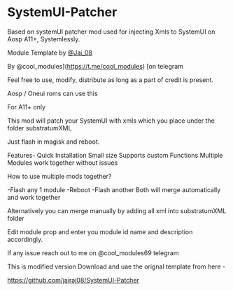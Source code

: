 # SystemUI-Patcher
Based on  systemUI patcher mod used for injecting Xmls to SystemUI on Aosp A11+, Systemlessly. 

Module Template by [@Jai_08](https://github.com/jairaj08)

By @cool_modules](https://t.me/cool_modules) [on telegram 

Feel free to use, modify, distribute as long as a part of credit is present.

Aosp / Oneui roms can use this

For A11+ only

This mod will patch your SystemUI with xmls which you place under the folder substratumXML

Just flash in magisk and reboot.

Features-
Quick Installation
Small size
Supports custom Functions
Multiple Modules work together without issues

How to use multiple mods together?

-Flash any 1 module 
-Reboot
-Flash another
Both will merge automatically and work together

Alternatively you can merge manually by adding all xml into substratumXML folder

Edit module prop and enter you module id name and description accordingly. 

If any issue reach out to me on @cool_modules69 telegram


This is modified version 
Download and uae the orignal template from here -

https://github.com/jairaj08/SystemUI-Patcher
